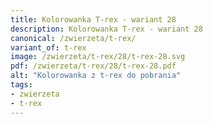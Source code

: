 ```yaml
---
title: Kolorowanka T-rex - wariant 28
description: Kolorowanka T-rex - wariant 28
canonical: /zwierzeta/t-rex/
variant_of: t-rex
image: /zwierzeta/t-rex/28/t-rex-28.svg
pdf: /zwierzeta/t-rex/28/t-rex-28.pdf
alt: "Kolorowanka z t-rex do pobrania"
tags:
- zwierzeta
- t-rex
---
```

